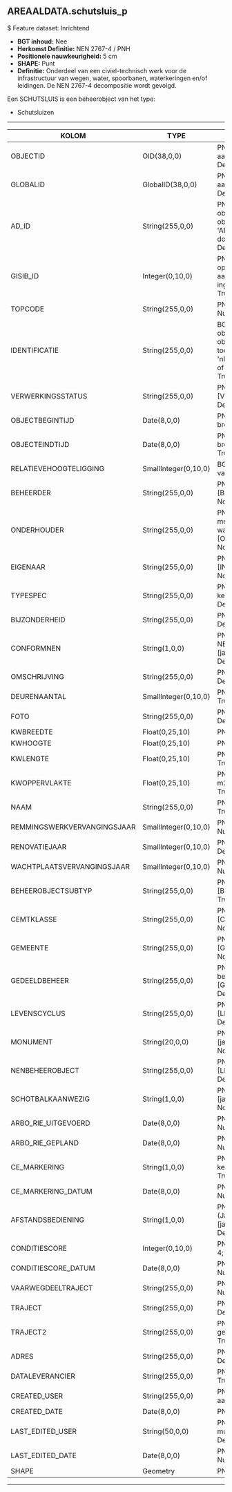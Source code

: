 ﻿## AREAALDATA.schutsluis_p

$ Feature dataset: Inrichtend


* __BGT inhoud:__ Nee
* __Herkomst Definitie:__ NEN 2767-4 / PNH
* __Positionele nauwkeurigheid:__ 5 cm
* __SHAPE:__ Punt
* __Definitie:__ Onderdeel van een civiel-technisch werk voor de infrastructuur van wegen, water, spoorbanen, waterkeringen en/of leidingen. De NEN 2767-4 decompositie wordt gevolgd. 

Een SCHUTSLUIS is een beheerobject van het type:  

* Schutsluizen

***

|KOLOM                               |TYPE                     |DEFINITIE|
|------                              |----                     |-----    |
|OBJECTID                            |OID(38,0,0)              |PNH; Intern ArcGIS Identificatienummer, aangemaakt door ArcGIS; Nullable: False; Default: None|
|GLOBALID                            |GlobalID(38,0,0)         |PNH; Global Unique Identifier,  aangemaakt door ArcGIS; Nullable: False; Default: None|
|AD_ID                               |String(255,0,0)          |PNH; Uniek identificatienummer voor het object dat onveranderlijk is zolang het object bestaat in Areaaldata: in format 'AD.[GUID]'. Dit moet worden ingevuld door de aannemer; Nullable: False; Default: None|
|GISIB_ID                            |Integer(0,10,0)          |PNH; Uniek Identificatienummer beheer openbare ruimte (GISIB), wordt aangemaakt in GISIB en mag niet worden ingevuld door de aannemer; Nullable: True; Default: None|
|TOPCODE                             |String(255,0,0)          |PNH; Topcode; keuzelijst [TOPCODE]; Nullable: True; Default: None|
|IDENTIFICATIE                       |String(255,0,0)          |BGT; Uniek identificatienummer voor het object dat onveranderlijk is zolang het object bestaat: bevat indien van toepassing BGT/IMKL ID in format 'nl.imgeo/imkl.bronhouderscode.LokaalID' of anders: '00000'.LokaalID; Nullable: True; Default: None|
|VERWERKINGSSTATUS                   |String(255,0,0)          |PNH; Status van de gegevens; keuzelijst [VERWERKINGSSTATUS]; Nullable: False; Default: Nieuw|
|OBJECTBEGINTIJD                     |Date(8,0,0)              |PNH; Datum waarop het object bij de bronhouder is ontstaan; Nullable: True|
|OBJECTEINDTIJD                      |Date(8,0,0)              |PNH; Datum waarop het object bij de bronhouder niet meer geldig is; Nullable: True|
|RELATIEVEHOOGTELIGGING              |SmallInteger(0,10,0)     |BGT; Aanduiding voor de relatieve hoogte van het object; Nullable: False; Default: 0|
|BEHEERDER                           |String(255,0,0)          |PNH; Beheerder van het object; keuzelijst [BEHEERDER]; Nullable: True; Default: None|
|ONDERHOUDER                         |String(255,0,0)          |PNH; Onderhouder van het object: kan meerdere door puntkomma gescheiden waardes bevatten; keuzelijst [ONDERHOUDER]; Nullable: True; Default: None|
|EIGENAAR                            |String(255,0,0)          |PNH; Eigenaar van het object; keuzelijst [INSTANTIE]; Nullable: True; Default: None|
|TYPESPEC                            |String(255,0,0)          |PNH; Nadere typering van het object; keuzelijst [typeSpecSSS]; Nullable: True; Default: None|
|BIJZONDERHEID                       |String(255,0,0)          |PNH; Extra toelichting; Nullable: True; Default: None|
|CONFORMNEN                          |String(1,0,0)            |PNH; Indicatie of classificatie conform NEN is, Ja/Nee/Onbekend; keuzelijst [jaNeeOnbekend]; Nullable: False; Default: O|
|OMSCHRIJVING                        |String(255,0,0)          |PNH; Extra toelichting; Nullable: True; Default: None|
|DEURENAANTAL                        |SmallInteger(0,10,0)     |PNH; Aantal deuren (bij sluis); Nullable: True|
|FOTO                                |String(255,0,0)          |PNH; URL naar Afbeelding; Nullable: True; Default: None|
|KWBREEDTE                           |Float(0,25,10)           |PNH; Breedte kunstwerk; Nullable: True|
|KWHOOGTE                            |Float(0,25,10)           |PNH; Hoogte kunstwerk; Nullable: True|
|KWLENGTE                            |Float(0,25,10)           |PNH; Totale lengte kunstwerk; Nullable: True|
|KWOPPERVLAKTE                       |Float(0,25,10)           |PNH; Oppervlakte van het kunstwerk in m2, afgerond op 2 decimalen; Nullable: True; Default: None|
|NAAM                                |String(255,0,0)          |PNH; Naam van het kunstwerk; Nullable: True; Default: None|
|REMMINGSWERKVERVANGINGSJAAR         |SmallInteger(0,10,0)     |PNH; Vervangingsjaar Remwerk ; Nullable: True|
|RENOVATIEJAAR                       |SmallInteger(0,10,0)     |PNH; Renovatiejaar ; Nullable: True; Default: None|
|WACHTPLAATSVERVANGINGSJAAR          |SmallInteger(0,10,0)     |PNH; Vervangingsjaar wachtplaats ; Nullable: True|
|BEHEEROBJECTSUBTYP                  |String(255,0,0)          |PNH; Beheerobject subtype; keuzelijst [BEHEER_OBJECT_SUBTYPE]; Nullable: True; Default: None|
|CEMTKLASSE                          |String(255,0,0)          |PNH; Klasse van het cement; keuzelijst [CEMT_KLASSE]; Nullable: True; Default: None|
|GEMEENTE                            |String(255,0,0)          |PNH; Gemeente naam; keuzelijst [GEMEENTE]; Nullable: True; Default: None|
|GEDEELDBEHEER                       |String(255,0,0)          |PNH; Indien van toepassing, tweede beheerder van het object; keuzelijst [GEDEELD_BEHEER]; Nullable: True; Default: None|
|LEVENSCYCLUS                        |String(255,0,0)          |PNH; Levenscyclus; keuzelijst [LEVENSCYCLUS]; Nullable: True; Default: None|
|MONUMENT                            |String(20,0,0)           |PNH; Monumentale status; keuzelijst [jaNeeOnbekend]; Nullable: True; Default: None|
|NENBEHEEROBJECT                     |String(255,0,0)          |PNH; NENBEHEEROBJECT; keuzelijst [LEVENSCYCLUS]; Nullable: True; Default: None|
|SCHOTBALKAANWEZIG                   |String(1,0,0)            |PNH; Schotbalk aanwezig; keuzelijst [jaNeeOnbekend]; Nullable: True; Default: None|
|ARBO_RIE_UITGEVOERD                 |Date(8,0,0)              |PNH; Laatst uitgevoerde RIE (datum); Nullable: True|
|ARBO_RIE_GEPLAND                    |Date(8,0,0)              |PNH; Volgende geplande RIE (datum); Nullable: True|
|CE_MARKERING                        |String(1,0,0)            |PNH; CE markering: Ja/Nee/Onbekend; keuzelijst [jaNeeOnbekend]; Nullable: True; Default: O|
|CE_MARKERING_DATUM                  |Date(8,0,0)              |PNH; CE markering sinds (datum); Nullable: True|
|AFSTANDSBEDIENING                   |String(1,0,0)            |PNH; Afstandsbediening (Ja/Nee/Onbekend; keuzelijst [jaNeeOnbekend]; Nullable: False; Default: O|
|CONDITIESCORE                       |Integer(0,10,0)          |PNH; Conditiescore conform NEN 2767-4; Nullable: True; Default: None|
|CONDITIESCORE_DATUM                 |Date(8,0,0)              |PNH; Datum opname Conditiescore; Nullable: True|
|VAARWEGDEELTRAJECT                  |String(255,0,0)          |PNH; FK naar vaarwegdeeltraject_v; Nullable: True; Default: None|
|TRAJECT                             |String(255,0,0)          |PNH; FK naar traject_v; Nullable: True; Default: None|
|TRAJECT2                            |String(255,0,0)          |PNH; Foreign Key naar traject_v, in het geval van een tweede traject; Nullable: True; Default: None|
|ADRES                               |String(255,0,0)          |PNH; FK naar adres_tbl; Nullable: True; Default: None|
|DATALEVERANCIER                     |String(255,0,0)          |PNH; Leverancier van de data; Nullable: True; Default: None|
|CREATED_USER                        |String(255,0,0)          |PNH; Naam van gebruiker die de rij heeft aangemaakt; Nullable: True; Default: None|
|CREATED_DATE                        |Date(8,0,0)              |PNH; Aanmaakdatum; Nullable: True|
|LAST_EDITED_USER                    |String(50,0,0)           |PNH; Naam van gebruiker die de laatste mutatie heeft doorgevoerd; Nullable: True; Default: None|
|LAST_EDITED_DATE                    |Date(8,0,0)              |PNH; Datum van de laatste mutatie; Nullable: True|
|SHAPE                               |Geometry                 |PNH; Punt|



***

